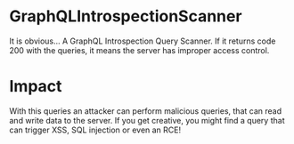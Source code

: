 # GraphQLIntrospectionScanner
It is obvious... A GraphQL Introspection Query Scanner. If it returns code 200 with the queries, it means the server has improper access control.
# Impact
With this queries an attacker can perform malicious queries, that can read and write data to the server.
If you get creative, you might find a query that can trigger XSS, SQL injection or even an RCE!

